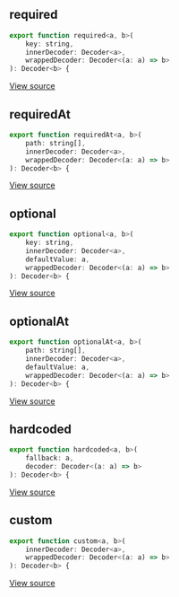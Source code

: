 ## required
```javascript
export function required<a, b>(
    key: string,
    innerDecoder: Decoder<a>,
    wrappedDecoder: Decoder<(a: a) => b>
): Decoder<b> {
```

[View source](https://github.com/eeue56/adeilad/blob/main/src/pipeline.ts#L14-L18)
## requiredAt
```javascript
export function requiredAt<a, b>(
    path: string[],
    innerDecoder: Decoder<a>,
    wrappedDecoder: Decoder<(a: a) => b>
): Decoder<b> {
```

[View source](https://github.com/eeue56/adeilad/blob/main/src/pipeline.ts#L22-L26)
## optional
```javascript
export function optional<a, b>(
    key: string,
    innerDecoder: Decoder<a>,
    defaultValue: a,
    wrappedDecoder: Decoder<(a: a) => b>
): Decoder<b> {
```

[View source](https://github.com/eeue56/adeilad/blob/main/src/pipeline.ts#L30-L35)
## optionalAt
```javascript
export function optionalAt<a, b>(
    path: string[],
    innerDecoder: Decoder<a>,
    defaultValue: a,
    wrappedDecoder: Decoder<(a: a) => b>
): Decoder<b> {
```

[View source](https://github.com/eeue56/adeilad/blob/main/src/pipeline.ts#L42-L47)
## hardcoded
```javascript
export function hardcoded<a, b>(
    fallback: a,
    decoder: Decoder<(a: a) => b>
): Decoder<b> {
```

[View source](https://github.com/eeue56/adeilad/blob/main/src/pipeline.ts#L75-L78)
## custom
```javascript
export function custom<a, b>(
    innerDecoder: Decoder<a>,
    wrappedDecoder: Decoder<(a: a) => b>
): Decoder<b> {
```

[View source](https://github.com/eeue56/adeilad/blob/main/src/pipeline.ts#L82-L85)